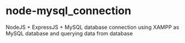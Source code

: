 # node-mysql_connection
NodeJS + ExpressJS  + MySQL database connection using XAMPP as MySQL database and querying data from database

